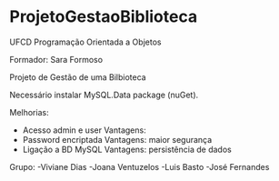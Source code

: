 # ProjetoGestaoBiblioteca

UFCD Programação Orientada a Objetos

Formador: Sara Formoso

Projeto de Gestão de uma Bilbioteca

Necessário instalar MySQL.Data package (nuGet).

Melhorias:
- Acesso admin e user
Vantagens:
- Password encriptada
Vantagens: maior segurança
- Ligação a BD MySQL
Vantagens: persistência de dados

Grupo:
-Viviane Dias
-Joana Ventuzelos
-Luis Basto
-José Fernandes
